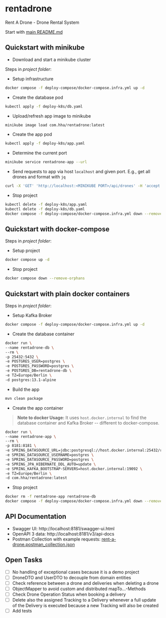 # rentadrone
Rent A Drone - Drone Rental System

Start with [main README.md](../README.md)

## Quickstart with minikube

- Download and start a minikube cluster

Steps in _project folder_:

- Setup infrastructure
```bash
docker compose -f deploy-compose/docker-compose.infra.yml up -d
```
- Create the database pod
```bash
kubectl apply -f deploy-k8s/db.yaml
```
- Upload/refresh app image to minikube
```bash
minikube image load com.hha/rentadrone:latest
``` 
- Create the app pod
```bash
kubectl apply -f deploy-k8s/app.yaml
```
- Determine the current port
```bash
minikube service rentadrone-app --url
```
- Send requests to app via host `localhost` and given port. E.g., get all drones and format with `jq`
```bash
curl -X 'GET' 'http://localhost:<MINIKUBE PORT>/api/drones' -H 'accept: application/json' | jq
```
- Stop project
```bash
kubectl delete -f deploy-k8s/app.yaml
kubectl delete -f deploy-k8s/db.yaml
docker compose -f deploy-compose/docker-compose.infra.yml down --remove-orphans
```

## Quickstart with docker-compose
Steps in _project folder_:

- Setup project
```bash
docker compose up -d
```
- Stop project
```bash
docker compose down --remove-orphans
```

## Quickstart with plain docker containers
Steps in _project folder_:

- Setup Kafka Broker
```bash
docker compose -f deploy-compose/docker-compose.infra.yml up -d
```
- Create the database container
```bash
docker run \
--name rentadrone-db \
--rm \
-p 25432:5432 \
-e POSTGRES_USER=postgres \
-e POSTGRES_PASSWORD=postgres \
-e POSTGRES_DB=rentadrone-db \
-e TZ=Europe/Berlin \
-d postgres:13.1-alpine
```
- Build the app
```bash
mvn clean package
```
- Create the app container
>**Note to docker Usage:** It uses `host.docker.internal` to find the database container and Kafka Broker -- different to docker-compose.

```bash
docker run \
--name rentadrone-app \
--rm \
-p 8181:8181 \
-e SPRING_DATASOURCE_URL=jdbc:postgresql://host.docker.internal:25432/rentadrone-db \
-e SPRING_DATASOURCE_USERNAME=postgres \
-e SPRING_DATASOURCE_PASSWORD=postgres \
-e SPRING_JPA_HIBERNATE_DDL_AUTO=update \
-e SPRING_KAFKA_BOOTSTRAP-SERVERS=host.docker.internal:19092 \
-e TZ=Europe/Berlin \
-d com.hha/rentadrone:latest
```
- Stop project
```bash
docker rm -f rentadrone-app rentadrone-db
docker compose -f deploy-compose/docker-compose.infra.yml down --remove-orphans
```

## API Documentation
- Swagger UI: http://localhost:8181/swagger-ui.html
- OpenAPI 3 data: http://localhost:8181/v3/api-docs
- Postman Collection with example requests: [rent-a-drone.postman_collection.json](rent-a-drone.postman_collection.json)

## Open Tasks
- [ ] No handling of exceptional cases because it is a demo project
- [ ] DroneDTO and UserDTO to decouple from domain entities
- [ ] Check reference between a drone and deliveries when deleting a drone
- [ ] ObjectMapper to avoid custom and distributed mapTo...-Methods
- [ ] Check Drone Operation Status when booking a delivery
- [ ] Delete also the assigned Tracking to a Delivery whenever a full update of the Delivery is executed because a new Tracking will also be created
- [ ] Add tests
